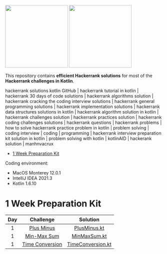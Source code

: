 ﻿
<img src="https://s.cystack.net/resource/home/content/19111438/hackerrank-1024x585.png" height=200/> 
<img src="https://koenig-media.raywenderlich.com/uploads/2016/07/Kotlin-feature.png" height=200/>


This repository contains <b>efficient Hackerrank solutions</b> for most of the <b>Hackerrank challenges in Kotlin</b>.

hackerrank solutions kotlin GitHub | hackerrank tutorial in kotlin | hackerrank 30 days of code solutions | hackerrank algorithms solution | hackerrank cracking the coding interview solutions | hackerrank general programming solutions | hackerrank implementation solutions | hackerrank data structures solutions in kotlin | hackerrank algorithm solution in kotlin | hackerrank challenges solution | hackerrank practices solution | hackerrank coding challenges solutions | hackerrank questions | hackerrank problems | how to solve hackerrank practice problem in kotlin | problem solving | coding interview | coding | programming | hackerrank interview preparation kit solution in kotlin | problem solving with kotlin | kotlinAID | hackerank solution | manhnvacrux

* [1 Week Preparation Kit](#1-Week-Preparation-Kit)

Coding environment:
- MacOS Monterey 12.0.1
- IntelliJ IDEA 2021.3
- Kotlin 1.6.10

# 1 Week Preparation Kit

| Day |                                     Challenge                                                                                        |                                                                                       Solution                                                                                        |  
|:---:|:---------------------------------------------------------------------------------------------------------------------------------:|:-------------------------------------------------------------------------------------------------------------------------------------------------------------------------------------:|  
|  1  | [Plus Minus](https://www.hackerrank.com/challenges/one-week-preparation-kit-plus-minus/)                                            | [PlusMinus.kt ](https://github.com/manhnvacrux/kotlin-hackerrank-solutions/blob/master/src/main/kotlin/one_week_reparation_kit/day_01/PlusMinus.kt)                                               |  
|  1  | [Min-Max Sum](https://www.hackerrank.com/challenges/one-week-preparation-kit-mini-max-sum)                                         | [MinMaxSum.kt ](https://github.com/manhnvacrux/kotlin-hackerrank-solutions/blob/master/src/main/kotlin/one_week_reparation_kit/day_01/MiniMaxSum.kt)                                                |  
|  1  | [Time Conversion](https://www.hackerrank.com/challenges/one-week-preparation-kit-time-conversion)                                          | [TimeConversion.kt ](https://github.com/manhnvacrux/kotlin-hackerrank-solutions/blob/master/src/main/kotlin/one_week_reparation_kit/day_01/TimeConversion.kt)                                            |